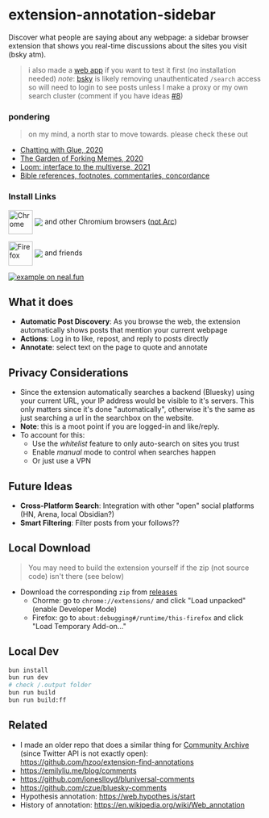 # extension-annotation-sidebar

Discover what people are saying about any webpage: a sidebar browser extension that shows you real-time discussions about the sites you visit (bsky atm).

[link-chrome]: https://chromewebstore.google.com/detail/bluesky-sidebar/lbbbgodnfjcndohnhdjkomcckekjpjni 'Version published on Chrome Web Store'
[link-firefox]: https://addons.mozilla.org/en-US/firefox/addon/bluesky-sidebar/ 'Version published on Mozilla Add-ons'

> i also made a [web app](https://annotation-sidebar-demo.pages.dev/) if you want to test it first (no installation needed)
> *note*: [bsky](https://bsky.app/profile/bnewbold.net/post/3lnvhcghi6s23) is likely removing unauthenticated `/search` access so will need to login to see posts unless I make a proxy or my own search cluster (comment if you have ideas [#8](https://github.com/hzoo/extension-annotation-sidebar/issues/8))

### pondering

> on my mind, a north star to move towards. please check these out
- [Chatting with Glue, 2020](https://a9.io/glue-comic/)
- [The Garden of Forking Memes, 2020](https://aaronzlewis.com/blog/2020/07/07/the-garden-of-forking-memes/)
- [Loom: interface to the multiverse, 2021](https://generative.ink/posts/loom-interface-to-the-multiverse/)
- [Bible references, footnotes, commentaries, concordance](https://en.wikipedia.org/wiki/Bible_citation)

### Install Links

[<img src="https://raw.githubusercontent.com/alrra/browser-logos/90fdf03c/src/chrome/chrome.svg" width="48" alt="Chrome" valign="middle">][link-chrome] [<img valign="middle" src="https://img.shields.io/chrome-web-store/v/lbbbgodnfjcndohnhdjkomcckekjpjni.svg?label=%20">][link-chrome] and other Chromium browsers ([not Arc](https://www.reddit.com/r/ArcBrowser/comments/1fb1gm3/chromesidepanel_api_for_extensions_in_arc_browser/))

[<img src="https://raw.githubusercontent.com/alrra/browser-logos/90fdf03c/src/firefox/firefox.svg" width="48" alt="Firefox" valign="middle">][link-firefox] [<img valign="middle" src="https://img.shields.io/amo/v/bluesky-sidebar.svg?label=%20">][link-firefox] and friends

[![example on neal.fun](https://github.com/user-attachments/assets/6abc83f9-8a87-4468-9763-8c1b007ddf7d)](https://annotation-sidebar-demo.pages.dev)

## What it does

- **Automatic Post Discovery**: As you browse the web, the extension automatically shows posts that mention your current webpage
- **Actions**: Log in to like, repost, and reply to posts directly
- **Annotate**: select text on the page to quote and annotate

## Privacy Considerations

- Since the extension automatically searches a backend (Bluesky) using your current URL, your IP address would be visible to it's servers. This only matters since it's done "automatically", otherwise it's the same as just searching a url in the searchbox on the website.
- **Note**: this is a moot point if you are logged-in and like/reply.
- To account for this:
  - Use the *whitelist* feature to only auto-search on sites you trust
  - Enable *manual* mode to control when searches happen
  - Or just use a VPN

## Future Ideas

- **Cross-Platform Search**: Integration with other "open" social platforms (HN, Arena, local Obsidian?)
- **Smart Filtering**: Filter posts from your follows??

## Local Download

> You may need to build the extension yourself if the zip (not source code) isn't there (see below)

- Download the corresponding `zip` from [releases](https://github.com/hzoo/extension-annotation-sidebar/releases)
  - Chorme: go to `chrome://extensions/` and click "Load unpacked" (enable Developer Mode)
  - Firefox: go to `about:debugging#/runtime/this-firefox` and click "Load Temporary Add-on…"

## Local Dev

```sh
bun install
bun run dev
# check /.output folder
bun run build
bun run build:ff
```

## Related
- I made an older repo that does a similar thing for [Community Archive](https://www.community-archive.org/) (since Twitter API is not exactly open): https://github.com/hzoo/extension-find-annotations
- https://emilyliu.me/blog/comments
- https://github.com/joneslloyd/bluniversal-comments
- https://github.com/czue/bluesky-comments
- Hypothesis annotation: https://web.hypothes.is/start
- History of annotation: https://en.wikipedia.org/wiki/Web_annotation
